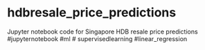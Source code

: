 # hdbresale_price_predictions
Jupyter notebook code for Singapore HDB resale price predictions
#jupyternotebook #ml # supervisedlearning #linear_regression
